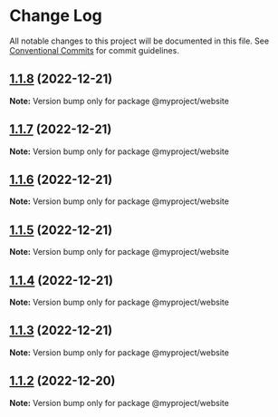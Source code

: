 # Change Log

All notable changes to this project will be documented in this file.
See [Conventional Commits](https://conventionalcommits.org) for commit guidelines.

## [1.1.8](https://github.com/sivasankar9/lerna-cra-webpack/compare/@myproject/website@1.1.7...@myproject/website@1.1.8) (2022-12-21)

**Note:** Version bump only for package @myproject/website





## [1.1.7](https://github.com/sivasankar9/lerna-cra-webpack/compare/@myproject/website@1.1.5...@myproject/website@1.1.7) (2022-12-21)

**Note:** Version bump only for package @myproject/website





## [1.1.6](https://github.com/sivasankar9/lerna-cra-webpack/compare/@myproject/website@1.1.5...@myproject/website@1.1.6) (2022-12-21)

**Note:** Version bump only for package @myproject/website





## [1.1.5](https://github.com/sivasankar9/lerna-cra-webpack/compare/@myproject/website@1.1.4...@myproject/website@1.1.5) (2022-12-21)

**Note:** Version bump only for package @myproject/website





## [1.1.4](https://github.com/sivasankar9/lerna-cra-webpack/compare/@myproject/website@1.1.3...@myproject/website@1.1.4) (2022-12-21)

**Note:** Version bump only for package @myproject/website





## [1.1.3](https://github.com/sivasankar9/lerna-cra-webpack/compare/@myproject/website@1.1.2...@myproject/website@1.1.3) (2022-12-21)

**Note:** Version bump only for package @myproject/website





## [1.1.2](https://github.com/sivasankar9/lerna-cra-webpack/compare/@myproject/website@1.1.1...@myproject/website@1.1.2) (2022-12-20)

**Note:** Version bump only for package @myproject/website
